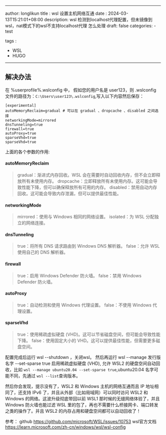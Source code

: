 

---
author: longlikun
title : wsl 设置主机网络互通
date : 2024-03-13T15:21:01+08:00
description: wsl 检测到localhost代理配置，但未镜像到wsl，nat模式下的wsl不支持localhost代理 怎么处理
draft: false
categories:
    - test


tags :
   - WSL
   - HUGO

---

## 解决办法


在 %userprofile%\.wslconfig 中，
假如您的用户名是 user123，则 .wslconfig 文件的路径为：`C:\Users\user123\.wslconfig`,写入以下内容然后保存：

```shell
[experimental]
autoMemoryReclaim=gradual # 可以在 gradual 、dropcache 、disabled 之间选择
networkingMode=mirrored
dnsTunneling=true
firewall=true
autoProxy=true
sparseVhd=true
sparseVhd=true
```

上面的各个参数的作用:
#### autoMemoryReclaim

> gradual：渐进式内存回收。WSL 会在需要时自动回收内存，但不会立即释放所有未使用内存。
> dropcache：立即释放所有未使用内存。这可能会导致性能下降，但可以确保释放所有可用的内存。
> disabled：禁用自动内存回收。这可能会导致内存泄漏，但可以提供最佳性能。

#### networkingMode

>mirrored：使用与 Windows 相同的网络设置。
>isolated：为 WSL 分配独立的网络连接。
#### dnsTunneling

>true：将所有 DNS 请求路由到 Windows DNS 解析器。
false：允许 WSL 使用自己的 DNS 解析器。
#### firewall

>true：启用 Windows Defender 防火墙。
false：禁用 Windows Defender 防火墙。
#### autoProxy

>true：自动检测和使用 Windows 代理设置。
false：不使用 Windows 代理设置。
#### sparseVhd

>true：使用稀疏虚拟硬盘 (VHD)。这可以节省磁盘空间，但可能会导致性能下降。
false：使用固定大小的 VHD。这可以提供最佳性能，但需要更多磁盘空间。

配置完成后运行 wsl --shutdown ，关闭wsl。
然后再运行 wsl --manage 发行版名字 --set-sparse true 启用稀疏虚拟硬盘 (VHD), 允许 WSL2 的硬盘空间自动回收，比如 `wsl --manage ubuntu20.04 --set-sparse true`,ubuntu20.04 名字可能不同，先通过 `wsl --list`查询版本。

然后你会发现，提示没有了，WSL2 和 Windows 主机的网络互通而且 IP 地址相同了，还支持 IPv6 了，并且从外部（比如局域网）可以同时访问 WSL2 和 Windows 的网络。这波升级彻底带回以前 WSL1 那时候的无缝网络体验了，并且 Windows 防火墙也能过滤 WSL 里的包了，再也不需要什么桥接网卡、端口转发之类的操作了。并且 WSL2 的内存占用和硬盘空间都可以自动回收了！

参考：
github https://github.com/microsoft/WSL/issues/10753
wsl官方文档 https://learn.microsoft.com/zh-cn/windows/wsl/wsl-config
